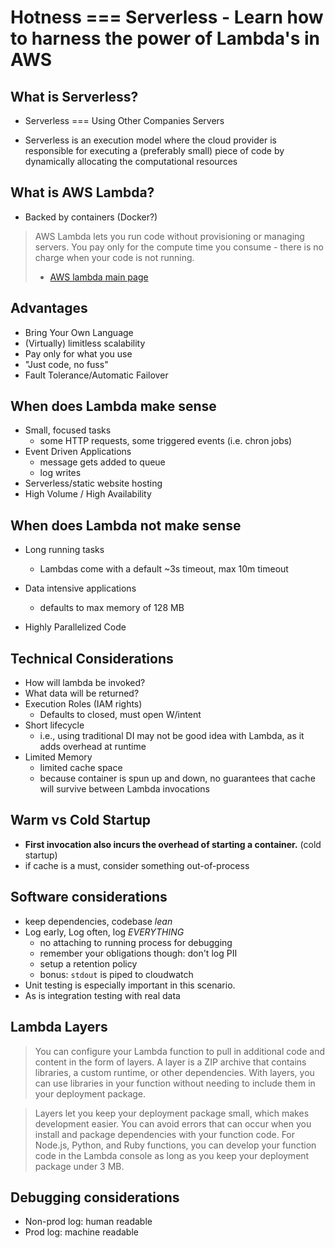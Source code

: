 # Hotness === Serverless - Learn how to harness the power of Lambda's in AWS

## What is Serverless?
- Serverless === Using Other Companies Servers

- Serverless is an execution model where the cloud provider is responsible for executing a (preferably small) piece of code by dynamically allocating the computational resources

## What is AWS Lambda?
- Backed by containers (Docker?)
> AWS Lambda lets you run code without provisioning or managing servers. You pay only for the compute time you consume - there is no charge when your code is not running.
> - [AWS lambda main page](https://aws.amazon.com/lambda/)

## Advantages
- Bring Your Own Language
- (Virtually) limitless scalability
- Pay only for what you use
- "Just code, no fuss"
- Fault Tolerance/Automatic Failover

## When does Lambda make sense
- Small, focused tasks
    - some HTTP requests, some triggered events (i.e. chron jobs)
- Event Driven Applications
    - message gets added to queue
    - log writes
- Serverless/static website hosting
- High Volume / High Availability

## When does Lambda **not** make sense
- Long running tasks
    - Lambdas come with a default ~3s timeout, max 10m timeout

- Data intensive applications
    - defaults to max memory of 128 MB

- Highly Parallelized Code

## Technical Considerations
- How will lambda be invoked?
- What data will be returned?
- Execution Roles (IAM rights)
    - Defaults to closed, must open W/intent
- Short lifecycle
    - i.e., using traditional DI may not be good idea with Lambda, as it adds overhead at runtime
- Limited Memory
    - limited cache space
    - because container is spun up and down, no guarantees that cache will survive between Lambda invocations

## Warm vs Cold Startup
- **First invocation also incurs the overhead of starting a container.** (cold startup)
- if cache is a must, consider something out-of-process

## Software considerations
- keep dependencies, codebase *lean*
- Log early, Log often, log _EVERYTHING_
    - no attaching to running process for debugging
    - remember your obligations though: don't log PII
    - setup a retention policy
    - bonus: `stdout` is piped to cloudwatch
- Unit testing is especially important in this scenario.
- As is integration testing with real data

## Lambda Layers
>You can configure your Lambda function to pull in additional code and content in the form of layers. A layer is a ZIP archive that contains libraries, a custom runtime, or other dependencies. With layers, you can use libraries in your function without needing to include them in your deployment package.

>Layers let you keep your deployment package small, which makes development easier. You can avoid errors that can occur when you install and package dependencies with your function code. For Node.js, Python, and Ruby functions, you can develop your function code in the Lambda console as long as you keep your deployment package under 3 MB.

## Debugging considerations
- Non-prod log:  human readable
- Prod log: machine readable
